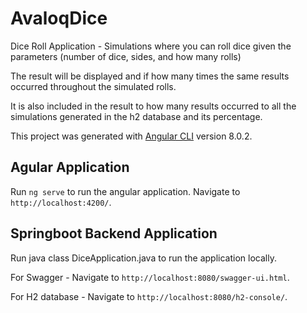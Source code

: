 # AvaloqDice

Dice Roll Application - Simulations where you can roll dice given the parameters (number of dice, sides, and how many rolls)

The result will be displayed and if how many times the same results occurred throughout the simulated rolls.

It is also included in the result to how many results occurred to all the simulations generated in the h2 database and its percentage.

This project was generated with [Angular CLI](https://github.com/angular/angular-cli) version 8.0.2.

## Agular Application

Run `ng serve` to run the angular application. Navigate to `http://localhost:4200/`.

## Springboot Backend Application

Run java class DiceApplication.java to run the application locally. 

For Swagger - Navigate to `http://localhost:8080/swagger-ui.html`.

For H2 database - Navigate to `http://localhost:8080/h2-console/`.
